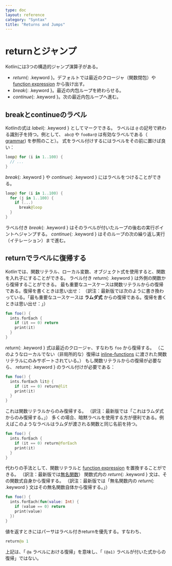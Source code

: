 ```yaml
---
type: doc
layout: reference
category: "Syntax"
title: "Returns and Jumps"
---
```


# returnとジャンプ

Kotlinには3つの構造的ジャンプ演算子がある。

* *return*{: .keyword }。デフォルトでは最近のクロージャ（関数閉包）や [function expression](lambdas.html#function-expressions) から抜け出す。
* *break*{: .keyword }。最近の内包ループを終わらせる。
* *continue*{: .keyword }。次の最近内包ループへ進む。

## breakとcontinueのラベル

Kotlinの式は *label*{: .keyword } としてマークできる。
ラベルは `@` の記号で終わる識別子を持つ。例として、 `abc@` や `fooBar@` は有効なラベルである（ [grammar](grammar.html#label)) を参照のこと）。
式をラベル付けするにはラベルをその前に置けば良い：

``` kotlin
loop@ for (i in 1..100) {
  // ...
}
```

*break*{: .keyword } や *continue*{: .keyword } にはラベルをつけることができる。


``` kotlin
loop@ for (i in 1..100) {
  for (j in 1..100) {
    if (...)
      break@loop
  }
}
```

ラベル付き *break*{: .keyword } はそのラベルが付いたループの後右の実行ポイントへジャンプする。
*continue*{: .keyword } はそのループの次の繰り返し実行（イテレーション）まで進む。


## returnでラベルに復帰する

Kotlinでは、関数リテラル、ローカル変数、オブジェクト式を使用すると、関数を入れ子にすることができる。
ラベル付き *return*{: .keyword } は外側の関数から復帰することができる。
最も重要なユースケースは関数リテラルからの復帰である。復帰を書くときは思い出せ：
（訳注：最新版では次のように書き換わっている。「最も重要なユースケースは **ラムダ式** からの復帰である。復帰を書くときは思い出せ：」）
<!-- 最新版：The most important use case is returning from a lambda expression. -->

``` kotlin
fun foo() {
  ints.forEach {
    if (it == 0) return
    print(it)
  }
}
```

*return*{: .keyword } 式は最近のクロージャ、すなわち `foo` から復帰する。
（このようなローカルでない（非局所的な）復帰は [inline-functions](inline-functions.html) に渡された関数リテラルにのみサポートされている。）
もし関数リテラルからの復帰が必要なら、 *return*{: .keyword } のラベル付けが必要である：

``` kotlin
fun foo() {
  ints.forEach lit@ {
    if (it == 0) return@lit
    print(it)
  }
}
```

これは関数リテラルからのみ復帰する。
（訳注：最新版では「これはラムダ式からのみ復帰する。」）
多くの場合、暗黙ラベルを使用する方が便利である。例えばこのようなラベルはラムダが渡される関数と同じ名前を持つ。

``` kotlin
fun foo() {
  ints.forEach {
    if (it == 0) return@forEach
    print(it)
  }
}
```

代わりの手法として、関数リテラルと [function expression](lambdas.html#function-expressions) を置換することができる。
（訳注：最新版では[無名関数](https://kotlinlang.org/docs/reference/lambdas.html#anonymous-functions)）
関数式内の *return*{: .keyword } 文は、その関数式自身から復帰する。
（訳注：最新版では「無名関数内の *return*{: .keyword } 文はその無名関数自体から復帰する。」）

``` kotlin
fun foo() {
  ints.forEach(fun(value: Int) {
    if (value == 0) return
    print(value)
  })
}
```

値を返すときにはパーサはラベル付きreturnを優先する。すなわち、

``` kotlin
return@a 1
```

上記は、「 `@a` ラベルにおける復帰」を意味し、「 `(@a1)` ラベルが付いた式からの復帰」ではない。
